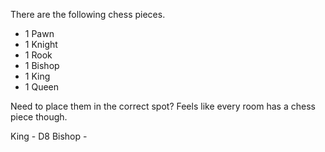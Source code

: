 There are the following chess pieces.

- 1 Pawn
- 1 Knight
- 1 Rook
- 1 Bishop
- 1 King
- 1 Queen

Need to place them in the correct spot? Feels like every room has a chess piece though.

King - D8
Bishop - 